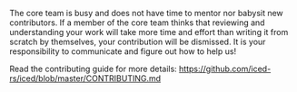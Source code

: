 The core team is busy and does not have time to mentor nor babysit new contributors. If a member of the core team thinks that reviewing and understanding your work will take more time and effort than writing it from scratch by themselves, your contribution will be dismissed. It is your responsibility to communicate and figure out how to help us!

Read the contributing guide for more details: https://github.com/iced-rs/iced/blob/master/CONTRIBUTING.md
